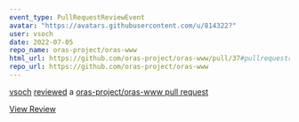 ```yaml
---
event_type: PullRequestReviewEvent
avatar: "https://avatars.githubusercontent.com/u/814322?"
user: vsoch
date: 2022-07-05
repo_name: oras-project/oras-www
html_url: https://github.com/oras-project/oras-www/pull/37#pullrequestreview-1028949902
repo_url: https://github.com/oras-project/oras-www
---
```


<a href='https://github.com/vsoch' target='_blank'>vsoch</a> <a href='https://github.com/oras-project/oras-www/pull/37#pullrequestreview-1028949902' target='_blank'>reviewed</a> a <a href='https://github.com/oras-project/oras-www/pull/37' target='_blank'>oras-project/oras-www pull request</a>

<small></small>

<a href='https://github.com/oras-project/oras-www/pull/37#pullrequestreview-1028949902' target='_blank'>View Review</a>
